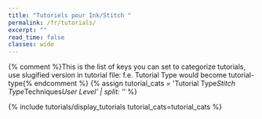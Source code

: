 ```yaml
---
title: "Tutoriels pour Ink/Stitch "
permalink: /fr/tutorials/
excerpt: ""
read_time: false
classes: wide
---
```

{% comment %}This is the list of keys you can set to categorize tutorials, use slugified version in tutorial file: f.e. Tutorial Type would become tutorial-type{% endcomment %}
{% assign tutorial_cats = 'Tutorial Type*Stitch Type*Techniques*User Level' | split: '*' %}

{% include tutorials/display_tutorials tutorial_cats=tutorial_cats %}
